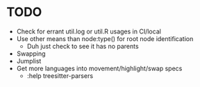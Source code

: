 # TODO

* Check for errant util.log or util.R usages in CI/local
* Use other means than node:type() for root node identification
    * Duh just check to see it has no parents
* Swapping
* Jumplist
* Get more languages into movement/highlight/swap specs
    * :help treesitter-parsers
